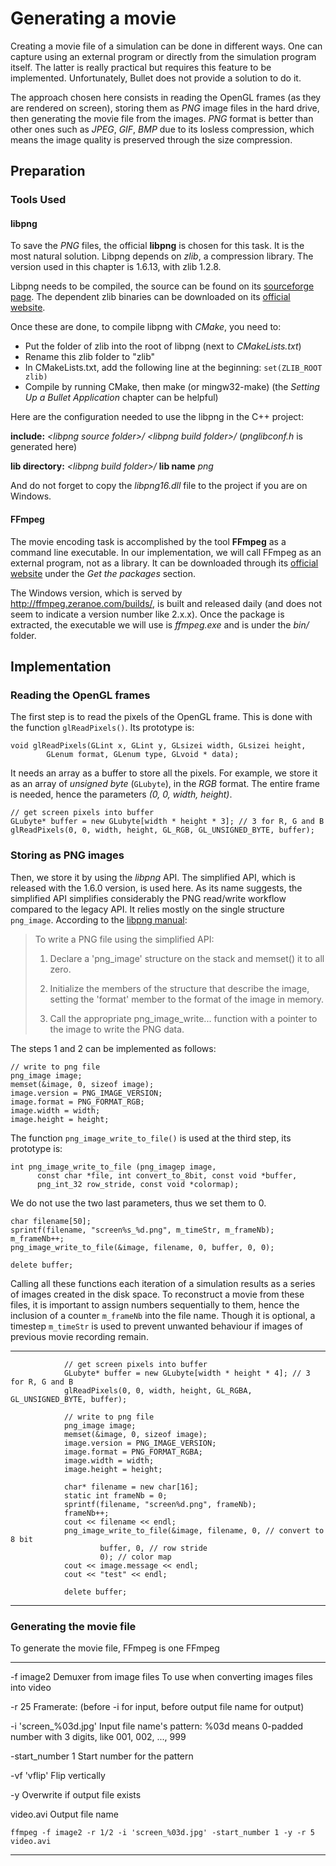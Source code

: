 Generating a movie
==================

Creating a movie file of a simulation can be done in different ways. One can capture using an external program or directly from the simulation program itself. The latter is really practical but requires this feature to be implemented. Unfortunately, Bullet does not provide a solution to do it. 

The approach chosen here consists in reading the OpenGL frames (as they are rendered on screen), storing them as *PNG* image files in the hard drive, then generating the movie file from the images. *PNG* format is better than other ones such as *JPEG*, *GIF*, *BMP* due to its losless compression, which means the image quality is preserved through the size compression.

Preparation
-----------

### Tools Used

#### libpng

To save the *PNG* files, the official **libpng** is chosen for this task. It is the most natural solution. Libpng depends on *zlib*, a compression library. The version used in this chapter is 1.6.13, with zlib 1.2.8.

Libpng needs to be compiled, the source can be found on its [sourceforge page][libpng-sourceforge]. The dependent zlib binaries can be downloaded on its [official website][zlib-website].

Once these are done, to compile libpng with *CMake*, you need to:

* Put the folder of zlib into the root of libpng (next to *CMakeLists.txt*)
* Rename this zlib folder to "zlib"
* In CMakeLists.txt, add the following line at the beginning:
	`set(ZLIB_ROOT zlib)`
* Compile by running CMake, then make (or mingw32-make) (the *Setting Up a Bullet Application* chapter can be helpful)


Here are the configuration needed to use the libpng in the C++ project:

**include:**
*&lt;libpng source folder>/*
*&lt;libpng build folder>/* (*pnglibconf.h* is generated here)

**lib directory:**
*&lt;libpng build folder>/*
**lib name**
*png*

And do not forget to copy the *libpng16.dll* file to the project if you are on Windows.

#### FFmpeg

The movie encoding task is accomplished by the tool **FFmpeg** as a command line executable. In our implementation, we will call FFmpeg as an external program, not as a library. It can be downloaded through its [official website][ffmpeg-download] under the *Get the packages* section. 

The Windows version, which is served by http://ffmpeg.zeranoe.com/builds/, is built and released daily (and does not seem to indicate a version number like 2.x.x). Once the package is extracted, the executable we will use is *ffmpeg.exe* and is under the *bin/* folder.

Implementation
--------------

### Reading the OpenGL frames

The first step is to read the pixels of the OpenGL frame. This is done with the function `glReadPixels()`. Its prototype is:

	void glReadPixels(GLint x, GLint y, GLsizei width, GLsizei height,
			GLenum format, GLenum type, GLvoid * data);

It needs an array as a buffer to store all the pixels. For example, we store it as an array of *unsigned byte* (`GLubyte`), in the *RGB* format. The entire frame is needed, hence the parameters *(0, 0, width, height)*.

	// get screen pixels into buffer
	GLubyte* buffer = new GLubyte[width * height * 3]; // 3 for R, G and B
	glReadPixels(0, 0, width, height, GL_RGB, GL_UNSIGNED_BYTE, buffer);


### Storing as PNG images

Then, we store it by using the *libpng* API. The simplified API, which is released with the 1.6.0 version, is used here. As its name suggests, the simplified API simplifies considerably the PNG read/write workflow compared to the legacy API. It relies mostly on the single structure `png_image`. According to the [libpng manual][libpng-manual]:

>To write a PNG file using the simplified API:
>
>  1) Declare a 'png_image' structure on the stack and memset()
>     it to all zero.
>
>  2) Initialize the members of the structure that describe the
>     image, setting the 'format' member to the format of the
>     image in memory.
>
>  3) Call the appropriate png_image_write... function with a
>     pointer to the image to write the PNG data.

The steps 1 and 2 can be implemented as follows:

	// write to png file
	png_image image;
	memset(&image, 0, sizeof image);
	image.version = PNG_IMAGE_VERSION;
	image.format = PNG_FORMAT_RGB;
	image.width = width;
	image.height = height;

The function `png_image_write_to_file()` is used at the third step, its prototype is:

	int png_image_write_to_file (png_imagep image,
	      const char *file, int convert_to_8bit, const void *buffer,
	      png_int_32 row_stride, const void *colormap);

We do not use the two last parameters, thus we set them to 0.

	char filename[50];
	sprintf(filename, "screen%s_%d.png", m_timeStr, m_frameNb);
	m_frameNb++;
	png_image_write_to_file(&image, filename, 0, buffer, 0, 0);

	delete buffer;

Calling all these functions each iteration of a simulation results as a series of images created in the disk space. To reconstruct a movie from these files, it is important to assign numbers sequentially to them, hence the inclusion of a counter `m_frameNb` into the file name. Though it is optional, a timestep `m_timeStr` is used to prevent unwanted behaviour if images of previous movie recording remain.



-------------------------



				// get screen pixels into buffer
				GLubyte* buffer = new GLubyte[width * height * 4]; // 3 for R, G and B
				glReadPixels(0, 0, width, height, GL_RGBA, GL_UNSIGNED_BYTE, buffer);

				// write to png file
				png_image image;
				memset(&image, 0, sizeof image);
				image.version = PNG_IMAGE_VERSION;
				image.format = PNG_FORMAT_RGBA;
				image.width = width;
				image.height = height;

				char* filename = new char[16];
				static int frameNb = 0;
				sprintf(filename, "screen%d.png", frameNb);
				frameNb++;
				cout << filename << endl;
				png_image_write_to_file(&image, filename, 0, // convert to 8 bit
						buffer, 0, // row stride
						0); // color map
				cout << image.message << endl;
				cout << "test" << endl;

				delete buffer;

----------------				

### Generating the movie file

To generate the movie file, FFmpeg is one 
FFmpeg

----------------------

-f image2
Demuxer from image files
To use when converting images files into video

-r 25
Framerate: (before -i for input, before output file name for output)

-i 'screen_%03d.jpg'
Input file name's pattern: %03d means 0-padded number with 3 digits, like 001, 002, ..., 999

-start_number 1
Start number for the pattern

-vf 'vflip'
Flip vertically

-y
Overwrite if output file exists

video.avi
Output file name

	ffmpeg -f image2 -r 1/2 -i 'screen_%03d.jpg' -start_number 1 -y -r 5 video.avi

-----------------------

[ffmpeg-download]: http://ffmpeg.org/download.html
[libpng-sourceforge]: http://sourceforge.net/projects/libpng/files/
[zlib-website]: http://www.zlib.net/
[libpng-manual]: http://www.libpng.org/pub/png/libpng-manual.txt
